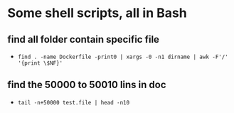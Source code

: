 # Some shell scripts, all in Bash

## find all folder contain specific file
 - `find . -name Dockerfile -print0 | xargs -0 -n1 dirname | awk -F'/' '{print \$NF}'`
 
## find the 50000 to 50010 lins in doc
 - `tail -n+50000 test.file | head -n10`
